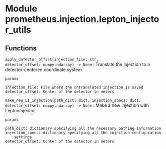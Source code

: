 Module prometheus.injection.lepton_injector_utils
=================================================

Functions
---------

    
`apply_detector_offset(injection_file: str, detector_offset: numpy.ndarray) ‑> None`
:   Translate the injection to a detector-centered coordinate system
    
    params
    ______
    injection_file: File where the untranslated injection is saved
    detector_offset: Center of the detector in meters

    
`make_new_LI_injection(path_dict: dict, injection_specs: dict, detector_offset: numpy.ndarray) ‑> None`
:   Make a new injection with LeptonInjector
    
    params
    ______
    path_dict: dictionary specifying all the necessary pathing information
    injection_specs: dictionary specifying all the injection configuration
        settings
    detector_offset: Center of the detector in meters
